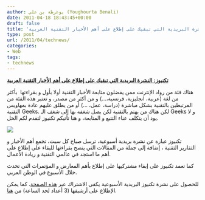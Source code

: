 ```yaml
---
author: يوغرطة بن علي (Youghourta Benali)
date: 2011-04-18 18:43:45+00:00
draft: false
title: 'تكنيوز: النشرة البريدية التي تبقيك على إطلاع على أهم الأخبار التقنية العربية '
type: post
url: /2011/04/technews/
categories:
- Web
tags:
- technews
---
```


[**تكنيوز: النشرة البريدية التي تبقيك على إطلاع على أهم الأخبار التقنية العربية**](http://www.it-scoop.com/2011/04/technews/)


هناك فئة من رواد الإنترنت ممن يفضلون متابعة الأخبار التقنية أولا بأول و بقراءتها  بأكثر من لغة (عربية، انجليزية، فرنسية،...) و من أكثر من مصدر، و تعتبر هذه الفئة من المرتبطين بالتقنية بشكل مباشرة (دراسة، عمل، ...) أو من يطلق عليهم عادة بمهاويس التقنية Geeks. لكن هناك من يهتم بالتقنية لكن يصل شغفه بها إلى شغف الـ Geeks و لا يود أن يتكلف عناء التتبع و المتابعة، و هنا تأتيكم تكنيوز لتقدم لكم الحل.

[![](http://www.it-scoop.com/wp-content/uploads/2011/04/technews.png)
](http://www.it-scoop.com/2011/04/technews/)

تكنيوز عبارة عن نشرة بريدية أسبوعية، ترسل صباح كل سبت، تجمع أهم الأخبار و التقارير التقنية ، إضافة إلى جملة من المقالات التي ينصح بقراءتها للبقاء على إطلاع على أهم ما استجد في عالمي التقنية و ريادة الأعمال.

كما تعمد تكنيوز على إبقاء مشتركيها على إطلاع بأهم المعارض و المؤتمرات التي تحدث خلال الأسبوع في الوطن العربي.

للحصول على نشرة تكنيوز البريدية الأسبوعية يكفي الاشتراك عبر [هذه الصفحة](http://zajil.me/technews/). كما يمكن الإطلاع على أرشيفها (3 أعداد لحد الساعة) من [هنا](http://zajil.me/technews/archive/).




